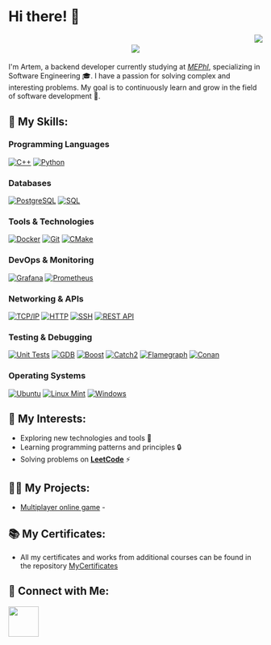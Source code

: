 # Hi there! 👋

<img align="right" src="https://visitor-badge.laobi.icu/badge?page_id=big-silver.big-silver">

<h1 align="center">
  <a href="https://git.io/typing-svg">
    <img src="https://readme-typing-svg.herokuapp.com/?lines=Hello,+There!+👋;This+is+Artem;Nice+to+meet+you!&center=true&size=30">
  </a>
</h1>

I'm Artem, a backend developer currently studying at [*MEPhI*](https://mephi.ru/), specializing in Software Engineering 🎓. I have a passion for solving complex and interesting problems. My goal is to continuously learn and grow in the field of software development 🎯.

## 🧠 My Skills:

### Programming Languages
[![C++](https://img.shields.io/badge/C%2B%2B-005697?style=for-the-badge&logo=C%2B%2B&labelColor=005697)](https://en.wikipedia.org/wiki/C%2B%2B)
[![Python](https://img.shields.io/badge/Python-%23316192?style=for-the-badge&logo=Python&labelColor=white)](https://en.wikipedia.org/wiki/Python_(programming_language))

### Databases
[![PostgreSQL](https://img.shields.io/badge/PostgreSQL-%23316192?style=for-the-badge&logo=PostgreSQL&labelColor=white)](https://en.wikipedia.org/wiki/PostgreSQL)
[![SQL](https://img.shields.io/badge/SQL-%234F5B93?style=for-the-badge&logo=MySQL&labelColor=white)](https://en.wikipedia.org/wiki/SQL)

### Tools & Technologies
[![Docker](https://img.shields.io/badge/Docker-%232496ED?style=for-the-badge&logo=Docker&labelColor=white)](https://en.wikipedia.org/wiki/Docker_(software))
[![Git](https://img.shields.io/badge/Git-%23F05032?style=for-the-badge&logo=Git&labelColor=white)](https://en.wikipedia.org/wiki/Git)
[![CMake](https://img.shields.io/badge/CMake-%23722B37?style=for-the-badge&logo=CMake&labelColor=722b37)](https://en.wikipedia.org/wiki/CMake) 

### DevOps & Monitoring
[![Grafana](https://img.shields.io/badge/Grafana-%23F46800?style=for-the-badge&logo=Grafana&labelColor=white)](https://en.wikipedia.org/wiki/Grafana)
[![Prometheus](https://img.shields.io/badge/Prometheus-%23E6522C?style=for-the-badge&logo=Prometheus&labelColor=white)](https://en.wikipedia.org/wiki/Prometheus_(monitoring_system))

### Networking & APIs
[![TCP/IP](https://img.shields.io/badge/TCP%2FIP-0000CD?style=for-the-badge&logo=tcpip&logoColor=white)](https://en.wikipedia.org/wiki/Transmission_Control_Protocol/Internet_Protocol)
[![HTTP](https://img.shields.io/badge/HTTP-4169E1?style=for-the-badge&logo=http&logoColor=white)](https://en.wikipedia.org/wiki/Hypertext_Transfer_Protocol)
[![SSH](https://img.shields.io/badge/SSH-4682B4?style=for-the-badge&logo=ssh&logoColor=white)](https://en.wikipedia.org/wiki/Secure_Shell)
[![REST API](https://img.shields.io/badge/REST%20API-%23007ACC?style=for-the-badge&labelColor=white)](https://restfulapi.net/)

### Testing & Debugging
[![Unit Tests](https://img.shields.io/badge/Unit%20Tests-%234E9C1E?style=for-the-badge&labelColor=white)](https://en.wikipedia.org/wiki/Unit_testing)
[![GDB](https://img.shields.io/badge/GDB-%234EAA4D?style=for-the-badge&labelColor=4eaa4d)](https://www.gnu.org/software/gdb/)
[![Boost](https://img.shields.io/badge/Boost-f7901e?style=for-the-badge&logo=Boost&labelColor=white)](https://www.boost.org/)
[![Catch2](https://img.shields.io/badge/Catch2-%23A25C25?style=for-the-badge&logo=c&logoColor=white)](https://github.com/catchorg/Catch2)
[![Flamegraph](https://img.shields.io/badge/Flamegraph-%23FF7F50?style=for-the-badge&logo=flamegraph&labelColor=white)](https://github.com/brendangregg/Flamegraph)
[![Conan](https://img.shields.io/badge/Conan-6699cb?style=for-the-badge&logo=conan&labelColor=white)](https://conan.io/)

### Operating Systems
[![Ubuntu](https://img.shields.io/badge/Ubuntu-%23E95420?style=for-the-badge&logo=Ubuntu&labelColor=white)](https://en.wikipedia.org/wiki/Ubuntu)
[![Linux Mint](https://img.shields.io/badge/Linux%20Mint-%2300A859?style=for-the-badge&logo=LinuxMint&labelColor=white)](https://linuxmint.com/)
[![Windows](https://img.shields.io/badge/Windows-%230078D7?style=for-the-badge&logo=Windows&labelColor=white)](https://en.wikipedia.org/wiki/Microsoft_Windows)

## 🚀 My Interests:

* Exploring new technologies and tools 🔧
* Learning programming patterns and principles 🔒
* Solving problems on [**LeetCode**](https://leetcode.com/u/stepanov101/) ⚡

## 👨‍💻 My Projects:

* [Multiplayer online game](https://github.com/ваш-никнейм-на-github/проект2) - 

## 📚 My Certificates:

* All my certificates and works from additional courses can be found in the repository [MyCertificates](https://github.com/ваш-никнейм-на-github/MyCertificates)

## 🤝 Connect with Me:

<a href="https://t.me/ArtemS101"><img  width="60" src="https://user-images.githubusercontent.com/86986628/206201210-59b207ec-a55a-4a37-aef6-6e3b3bddd05d.png"></a>

